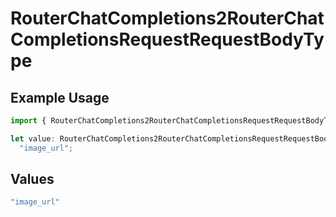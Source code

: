 # RouterChatCompletions2RouterChatCompletionsRequestRequestBodyType

## Example Usage

```typescript
import { RouterChatCompletions2RouterChatCompletionsRequestRequestBodyType } from "orq-poc-typescript/models/operations";

let value: RouterChatCompletions2RouterChatCompletionsRequestRequestBodyType =
  "image_url";
```

## Values

```typescript
"image_url"
```